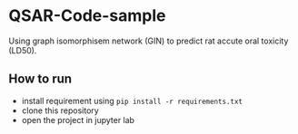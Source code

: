 # QSAR-Code-sample


Using graph isomorphisem network (GIN) to predict rat accute oral toxicity (LD50). 


## How to run
- install requirement using `pip install -r requirements.txt`
- clone this repository
- open the project in jupyter lab
